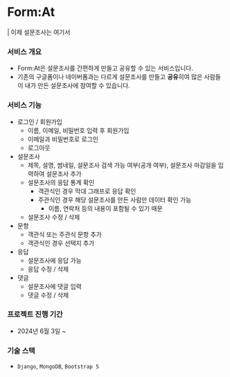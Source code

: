 # Form:At
| 이제 설문조사는 여기서

### 서비스 개요
- Form:At은 설문조사를 간편하게 만들고 공유할 수 있는 서비스입니다.
- 기존의 구글폼이나 네이버폼과는 다르게 설문조사를 만들고 **공유**히여 많은 사람들이 내가 만든 설문조사에 참여할 수 있습니다.

### 서비스 기능
- 로그인 / 회원가입
  - 이름, 이메일, 비밀번호 입력 후 회원가입
  - 이메일과 비밀번호로 로그인
  - 로그아웃
- 설문조사 
  - 제목, 설명, 썸네일, 설문조사 검색 가능 여부(공개 여부), 설문조사 마감일을 입력하여 설문조사 추가
  - 설문조사의 응답 통계 확인
    - 객관식인 경우 막대 그래프로 응답 확인
    - 주관식인 경우 해당 설문조사를 만든 사람만 데이터 확인 가능
      - 이름, 연락처 등의 내용이 포함될 수 있기 때문
  - 설문조사 수정 / 삭제
- 문항
  - 객관식 또는 주관식 문항 추가
  - 객관식인 경우 선택지 추가
- 응답
  - 설문조사에 응답 가능
  - 응답 수정 / 삭제
- 댓글
  - 설문조사에 댓글 입력
  - 댓글 수정 / 삭제
 
### 프로젝트 진행 기간
- 2024년 6월 3일 ~

### 기술 스택
- `Django`, `MongoDB`, `Bootstrap 5`
